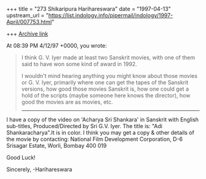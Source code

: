 +++
title = "273 Shikaripura Harihareswara"
date = "1997-04-13"
upstream_url = "https://list.indology.info/pipermail/indology/1997-April/007753.html"

+++
[Archive link](https://list.indology.info/pipermail/indology/1997-April/007753.html)

At 08:39 PM 4/12/97 +0000, you wrote:
>I think  G. V. Iyer made at least two Sanskrit movies, with
>one of them said to have won some kind of award in 1992.
>
>I wouldn't mind hearing anything you might know about those
>movies or G. V. Iyer, primarily where one can get the tapes
>of the Sanskrit versions, how good those movies Sanskrit is,
>how one could get a hold of the scripts (maybe someone here
>knows the director), how good the movies are as movies, etc.
>
>
>
>
>-----------------------
I have a copy of the video on 'Acharya Sri Shankara' in Sanskrit
with English sub-titles, Produced/Directed by Sri G.V. Iyer.
The title is: "Adi Shankaracharya".It is in color.
I think you may get a copy & other details of the movie by contacting:
        National Film Development Corporation,
        D-6 Srisagar Estate,
        Worli, Bombay 400 019

Good Luck!

Sincerely,
-Harihareswara





